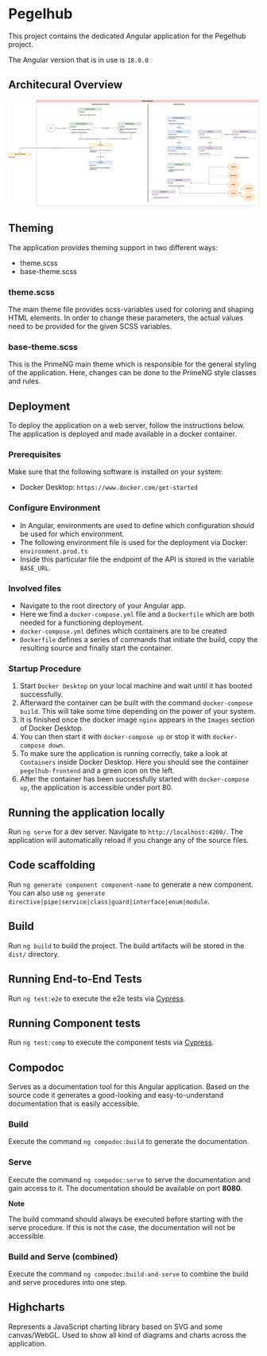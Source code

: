 # Pegelhub

This project contains the dedicated Angular application for the Pegelhub project.

The Angular version that is in use is ``18.0.0``

## Architecural Overview
![Architectural Overview](Pegelhub.png)

## Theming
The application provides theming support in two different ways:
- theme.scss
- base-theme.scss

### theme.scss
The main theme file provides scss-variables used for coloring and shaping HTML elements. In order to change these parameters, the actual values need to be provided for the given SCSS variables.

### base-theme.scss
This is the PrimeNG main theme which is responsible for the general styling of the application. Here, changes can be done to the PrimeNG style classes and rules.

## Deployment
To deploy the application on a web server, follow the instructions below. The application is deployed and made available in a docker container.

### Prerequisites
Make sure that the following software is installed on your system:
- Docker Desktop: `https://www.docker.com/get-started`

### Configure Environment
- In Angular, environments are used to define which configuration should be used for which environment.
- The following environment file is used for the deployment via Docker: `environment.prod.ts`
- Inside this particular file the endpoint of the API is stored in the variable `BASE_URL`.

### Involved files
- Navigate to the root directory of your Angular app.
- Here we find a `docker-compose.yml` file and a `Dockerfile` which are both needed for a functioning deployment.
- `docker-compose.yml` defines which containers are to be created
- `Dockerfile` defines a series of commands that initiate the build, copy the resulting source and finally start the container.

### Startup Procedure
1. Start `Docker Desktop` on your local machine and wait until it has booted successfully.
2. Afterward the container can be built with the command `docker-compose build`. This will take some time depending on the power of your system.
3. It is finished once the docker image `nginx` appears in the `Images` section of Docker Desktop.
4. You can then start it with `docker-compose up` or stop it with `docker-compose down`.
5. To make sure the application is running correctly, take a look at `Containers` inside Docker Desktop. Here you should see the container `pegelhub-frontend` and a green icon on the left.
6. After the container has been successfully started with `docker-compose up`, the application is accessible under port 80.

## Running the application locally

Run `ng serve` for a dev server. Navigate to `http://localhost:4200/`. The application will automatically reload if you change any of the source files.

## Code scaffolding

Run `ng generate component component-name` to generate a new component. You can also use `ng generate directive|pipe|service|class|guard|interface|enum|module`.

## Build

Run `ng build` to build the project. The build artifacts will be stored in the `dist/` directory.

## Running End-to-End Tests

Run `ng test:e2e` to execute the e2e tests via [Cypress](https://www.cypress.io/).

## Running Component tests

Run `ng test:comp` to execute the component tests via [Cypress](https://www.cypress.io/).

## Compodoc

Serves as a documentation tool for this Angular application.
Based on the source code it generates a good-looking and easy-to-understand documentation that is easily accessible.

### Build

Execute the command `ng compodoc:build` to generate the documentation.

### Serve

Execute the command `ng compodoc:serve` to serve the documentation and gain access to it.
The documentation should be available on port **8080**.

**Note**

The build command should always be executed before starting with the serve procedure.
If this is not the case, the documentation will not be accessible.

### Build and Serve (combined)

Execute the command `ng compodoc:build-and-serve` to combine the build and serve procedures into one step.

## Highcharts

Represents a JavaScript charting library based on SVG and some canvas/WebGL.
Used to show all kind of diagrams and charts across the application.
